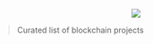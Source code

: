 <p align="center">
  <img src="http://www.userlogos.org/files/logos/Deva/blockchain1.png" />
</p>

> Curated list of blockchain projects 
